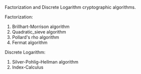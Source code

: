 Factorization and Discrete Logarithm  cryptographic algorithms.

Factorization:
1. Brillhart-Morrison algorithm
2. Quadratic_sieve algorithm
3. Pollard's rho algorithm
4. Fermat algorithm

Discrete Logarithm:
1. Silver-Pohlig–Hellman algorithm
2. Index-Calculus
